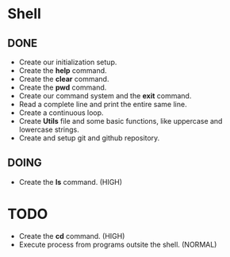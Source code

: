 # Shell

## DONE
- Create our initialization setup.
- Create the **help** command.
- Create the **clear** command.
- Create the **pwd** command.
- Create our command system and the **exit** command.
- Read a complete line and print the entire same line.
- Create a continuous loop.
- Create **Utils** file and some basic functions, like uppercase and lowercase strings.
- Create and setup git and github repository.

## DOING

- Create the **ls** command. (HIGH)

# TODO

- Create the **cd** command. (HIGH)
- Execute process from programs outsite the shell. (NORMAL)

